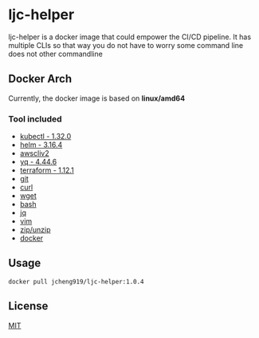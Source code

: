 # ljc-helper

ljc-helper is a docker image that could empower the CI/CD pipeline. It has multiple CLIs so that way you do not have to worry some command line does not other commandline

## Docker Arch

Currently, the docker image is based on **linux/amd64**

### Tool included

- [kubectl - 1.32.0](https://kubernetes.io/docs/reference/kubectl/)
- [helm - 3.16.4](https://helm.sh/)
- [awscliv2](https://docs.aws.amazon.com/cli/latest/userguide/getting-started-install.html)
- [yq - 4.44.6](https://mikefarah.gitbook.io/yq)
- [terraform - 1.12.1](https://developer.hashicorp.com/terraform)
- [git](https://git-scm.com/downloads)
- [curl](https://curl.se/)
- [wget](https://www.gnu.org/software/wget/)
- [bash](https://www.gnu.org/software/bash/)
- [jq](https://jqlang.org/)
- [vim](https://www.vim.org/)
- [zip/unzip](https://www.geeksforgeeks.org/how-to-install-zip-and-unzip-in-linux/)
- [docker](https://docs.docker.com/get-started/)

## Usage

```
docker pull jcheng919/ljc-helper:1.0.4
```

## License

[MIT](https://choosealicense.com/licenses/mit/)
